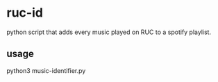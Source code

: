 # ruc-id
python script that adds every music played on RUC to a spotify playlist.
## usage
python3 music-identifier.py <file>
